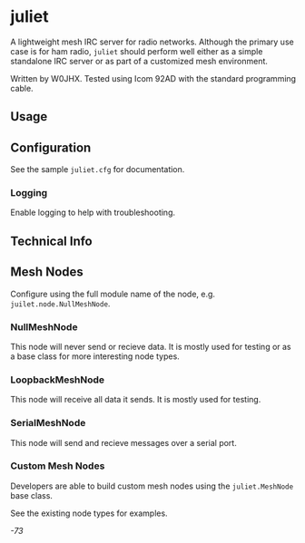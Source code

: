 # juliet #

A lightweight mesh IRC server for radio networks.  Although the primary use case is for
ham radio, `juliet` should perform well either as a simple standalone IRC server or as
part of a customized mesh environment.

Written by W0JHX.  Tested using Icom 92AD with the standard programming cable.

## Usage ##

## Configuration ##

See the sample `juliet.cfg` for documentation.

### Logging ###

Enable logging to help with troubleshooting.

## Technical Info ##

## Mesh Nodes ##

Configure using the full module name of the node, e.g. `juilet.node.NullMeshNode`.

### NullMeshNode ###

This node will never send or recieve data.  It is mostly used for testing or as a base
class for more interesting node types.

### LoopbackMeshNode ###

This node will receive all data it sends.  It is mostly used for testing.

### SerialMeshNode ###

This node will send and recieve messages over a serial port.

### Custom Mesh Nodes ##

Developers are able to build custom mesh nodes using the `juliet.MeshNode` base class.

See the existing node types for examples.

_-73_
